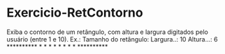# Exercicio-RetContorno
Exiba o contorno de um retângulo, com altura e largura digitados pelo usuário (entre 1 e 10).  Ex.:  Tamanho do retângulo: Largura..: 10 Altura...: 6  ********** *        * *        * *        * *        * **********
